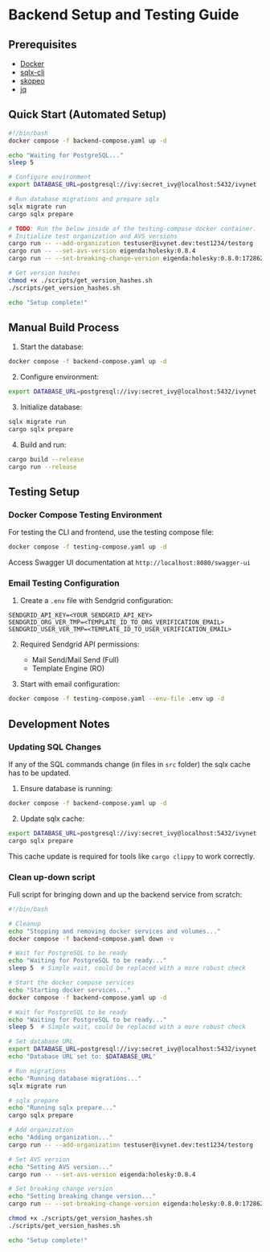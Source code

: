 # Backend Setup and Testing Guide

## Prerequisites

- [Docker](https://docs.docker.com/get-docker/)
- [sqlx-cli](https://crates.io/crates/sqlx-cli)
- [skopeo](https://github.com/containers/skopeo/blob/main/install.md)
- [jq](https://jqlang.github.io/jq/download/)

## Quick Start (Automated Setup)

```sh
#!/bin/bash
docker compose -f backend-compose.yaml up -d

echo "Waiting for PostgreSQL..."
sleep 5

# Configure environment
export DATABASE_URL=postgresql://ivy:secret_ivy@localhost:5432/ivynet

# Run database migrations and prepare sqlx
sqlx migrate run
cargo sqlx prepare

# TODO: Run the below inside of the testing-compose docker container.
# Initialize test organization and AVS versions
cargo run -- --add-organization testuser@ivynet.dev:test1234/testorg
cargo run -- --set-avs-version eigenda:holesky:0.8.4
cargo run -- --set-breaking-change-version eigenda:holesky:0.8.0:1728622800000

# Get version hashes
chmod +x ./scripts/get_version_hashes.sh
./scripts/get_version_hashes.sh

echo "Setup complete!"
```

## Manual Build Process

1. Start the database:
```sh
docker compose -f backend-compose.yaml up -d
```

2. Configure environment:
```sh
export DATABASE_URL=postgresql://ivy:secret_ivy@localhost:5432/ivynet
```

3. Initialize database:
```sh
sqlx migrate run
cargo sqlx prepare
```

4. Build and run:
```sh
cargo build --release
cargo run --release
```

## Testing Setup

### Docker Compose Testing Environment

For testing the CLI and frontend, use the testing compose file:

```sh
docker compose -f testing-compose.yaml up -d
```

Access Swagger UI documentation at `http://localhost:8080/swagger-ui`

### Email Testing Configuration

1. Create a `.env` file with Sendgrid configuration:
```env
SENDGRID_API_KEY=<YOUR_SENDGRID_API_KEY>
SENDGRID_ORG_VER_TMP=<TEMPLATE_ID_TO_ORG_VERIFICATION_EMAIL>
SENDGRID_USER_VER_TMP=<TEMPLATE_ID_TO_USER_VERIFICATION_EMAIL>
```

2. Required Sendgrid API permissions:
   - Mail Send/Mail Send (Full)
   - Template Engine (RO)

3. Start with email configuration:
```sh
docker compose -f testing-compose.yaml --env-file .env up -d
```

## Development Notes

### Updating SQL Changes

If any of the SQL commands change (in files in `src` folder) the sqlx cache has to be updated.

1. Ensure database is running:
```sh
docker compose -f backend-compose.yaml up -d
```

2. Update sqlx cache:
```sh
export DATABASE_URL=postgresql://ivy:secret_ivy@localhost:5432/ivynet
cargo sqlx prepare
```

This cache update is required for tools like `cargo clippy` to work correctly.

### Clean up-down script

Full script for bringing down and up the backend service from scratch:

```sh
#!/bin/bash

# Cleanup
echo "Stopping and removing docker services and volumes..."
docker compose -f backend-compose.yaml down -v

# Wait for PostgreSQL to be ready
echo "Waiting for PostgreSQL to be ready..."
sleep 5  # Simple wait, could be replaced with a more robust check

# Start the docker compose services
echo "Starting docker services..."
docker compose -f backend-compose.yaml up -d

# Wait for PostgreSQL to be ready
echo "Waiting for PostgreSQL to be ready..."
sleep 5  # Simple wait, could be replaced with a more robust check

# Set database URL
export DATABASE_URL=postgresql://ivy:secret_ivy@localhost:5432/ivynet
echo "Database URL set to: $DATABASE_URL"

# Run migrations
echo "Running database migrations..."
sqlx migrate run

# sqlx prepare
echo "Running sqlx prepare..."
cargo sqlx prepare

# Add organization
echo "Adding organization..."
cargo run -- --add-organization testuser@ivynet.dev:test1234/testorg

# Set AVS version
echo "Setting AVS version..."
cargo run -- --set-avs-version eigenda:holesky:0.8.4

# Set breaking change version
echo "Setting breaking change version..."
cargo run -- --set-breaking-change-version eigenda:holesky:0.8.0:1728622800000

chmod +x ./scripts/get_version_hashes.sh
./scripts/get_version_hashes.sh

echo "Setup complete!"
```
